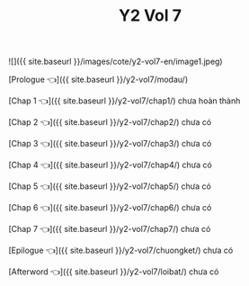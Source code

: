 ﻿---
layout: post
title: Y2 Vol 7
---

![]({{ site.baseurl }}/images/cote/y2-vol7-en/image1.jpeg)

[Prologue 👈]({{ site.baseurl }}/y2-vol7/modau/)

[Chap 1 👈]({{ site.baseurl }}/y2-vol7/chap1/) chưa hoàn thành

[Chap 2 👈]({{ site.baseurl }}/y2-vol7/chap2/) chưa có

[Chap 3 👈]({{ site.baseurl }}/y2-vol7/chap3/) chưa có

[Chap 4 👈]({{ site.baseurl }}/y2-vol7/chap4/) chưa có

[Chap 5 👈]({{ site.baseurl }}/y2-vol7/chap5/) chưa có

[Chap 6 👈]({{ site.baseurl }}/y2-vol7/chap6/) chưa có

[Chap 7 👈]({{ site.baseurl }}/y2-vol7/chap7/) chưa có

[Epilogue 👈]({{ site.baseurl }}/y2-vol7/chuongket/) chưa có

[Afterword 👈]({{ site.baseurl }}/y2-vol7/loibat/) chưa có